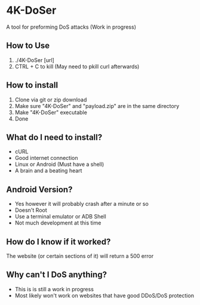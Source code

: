 # 4K-DoSer
A tool for preforming DoS attacks (Work in progress)

## How to Use
1) ./4K-DoSer [url]
2) CTRL + C to kill (May need to pkill curl afterwards)

## How to install
1) Clone via git or zip download
2) Make sure "4K-DoSer" and "payload.zip" are in the same directory
3) Make "4K-DoSer" executable
4) Done

## What do I need to install?
+ cURL
+ Good internet connection
+ Linux or Android (Must have a shell)
+ A brain and a beating heart

## Android Version?
+ Yes however it will probably crash after a minute or so
+ Doesn't Root
+ Use a terminal emulator or ADB Shell
+ Not much development at this time

## How do I know if it worked?
The website (or certain sections of it) will return a 500 error

## Why can't I DoS anything?
+ This is is still a work in progress
+ Most likely won't work on websites that have good DDoS/DoS protection
